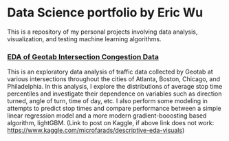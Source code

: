 # Data Science portfolio by Eric Wu

This is a repository of my personal projects involving data analysis, visualization, and testing machine learning algorithms.

### [EDA of Geotab Intersection Congestion Data](https://www.dl.dropboxusercontent.com/s/0usa9nz801in13m/Geotab_EDA%2BModeling%28final%29.html?dl=0)
This is an exploratory data analysis of traffic data collected by Geotab at various intersections throughout the cities of Atlanta, Boston, Chicago, and Philadelphia.  In this analysis, I explore the distributions of average stop time percentiles and investigate their dependence on variables such as direction turned, angle of turn, time of day, etc.  I also perform some modeling in attempts to predict stop times and compare performance between a simple linear regression model and a more modern gradient-booosting based algorithm, lightGBM. (Link to post on Kaggle, if above link does not work: https://www.kaggle.com/microfarads/descriptive-eda-visuals)
